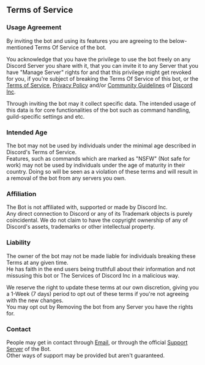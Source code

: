 
## Terms of Service

### Usage Agreement

By inviting the bot and using its features you are agreeing to the below-mentioned Terms Of Service of the bot.

You acknowledge that you have the privilege to use the bot freely on any Discord Server you share with it, that you can invite it to any Server that you have "Manage Server" rights for and that this privilege might get revoked for you, if you're subject of breaking the Terms Of Service of this bot, or the [Terms of Service](https://discord.com/terms),  [Privacy Policy](https://discord.com/privacy)  and/or  [Community Guidelines](https://discord.com/guidelines)  of  [Discord Inc](https://discord.com/).

Through inviting the bot may it collect specific data.
The intended usage of this data is for core functionalities of the bot such as command handling, guild-specific settings and etc.

### Intended Age

The bot may not be used by individuals under the minimal age described in Discord's Terms of Service.  
Features, such as commands which are marked as "NSFW" (Not safe for work) may not be used by individuals under the age of maturity in their country. Doing so will be seen as a violation of these terms and will result in a removal of the bot from any servers you own.

### Affiliation

The Bot is not affiliated with, supported or made by Discord Inc.  
Any direct connection to Discord or any of its Trademark objects is purely coincidental. We do not claim to have the copyright ownership of any of Discord's assets, trademarks or other intellectual property.

### Liability

The owner of the bot may not be made liable for individuals breaking these Terms at any given time.  
He has faith in the end users being truthfull about their information and not missusing this bot or The Services of Discord Inc in a malicious way.

We reserve the right to update these terms at our own discretion, giving you a 1-Week (7 days) period to opt out of these terms if you're not agreeing with the new changes.  
You may opt out by Removing the bot from any Server you have the rights for.

### Contact

People may get in contact through [Email](mailto:azarihadi81@gmail.com), or through the official  [Support Server](https://discord.gg/6vhPVYkNU9)  of the Bot.  
Other ways of support may be provided but aren't guaranteed.
